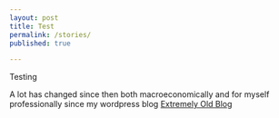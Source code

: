 ```yaml
---
layout: post
title: Test
permalink: /stories/
published: true

---
```

Testing

 A lot has changed since then both macroeconomically and for myself professionally since my wordpress blog [Extremely Old Blog](https://vbhaller.wordpress.com)
